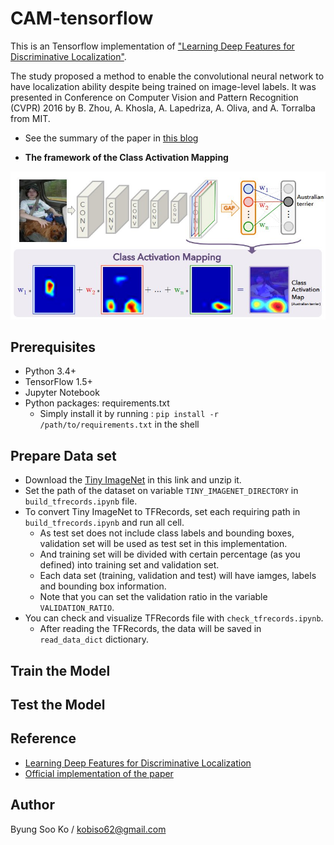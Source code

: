 # CAM-tensorflow
This is an Tensorflow implementation of ["Learning Deep Features for Discriminative Localization"](https://arxiv.org/pdf/1512.04150.pdf).

The study proposed a method to enable the convolutional neural network to have localization ability despite being trained on image-level labels.
It was presented in Conference on Computer Vision and Pattern Recognition (CVPR) 2016 by B. Zhou, A. Khosla, A. Lapedriza, A. Oliva, and A. Torralba from MIT.

- See the summary of the paper in [this blog](https://kobiso.github.io//research/research-learning-deep-features/)

- **The framework of the Class Activation Mapping**

![Example](/images/cam.jpg)

## Prerequisites
- Python 3.4+
- TensorFlow 1.5+
- Jupyter Notebook
- Python packages: requirements.txt
  - Simply install it by running : `pip install -r /path/to/requirements.txt` in the shell

## Prepare Data set
- Download the [Tiny ImageNet](https://tiny-imagenet.herokuapp.com/) in this link and unzip it.
- Set the path of the dataset on variable `TINY_IMAGENET_DIRECTORY` in `build_tfrecords.ipynb` file.
- To convert Tiny ImageNet to TFRecords, set each requiring path in `build_tfrecords.ipynb` and run all cell.
    - As test set does not include class labels and bounding boxes, validation set will be used as test set in this implementation.
    - And training set will be divided with certain percentage (as you defined) into training set and validation set.
    - Each data set (training, validation and test) will have iamges, labels and bounding box information.
    - Note that you can set the validation ratio in the variable `VALIDATION_RATIO`.
- You can check and visualize TFRecords file with `check_tfrecords.ipynb`.
    - After reading the TFRecords, the data will be saved in `read_data_dict` dictionary.

## Train the Model

## Test the Model
  
## Reference
- [Learning Deep Features for Discriminative Localization](https://arxiv.org/pdf/1512.04150.pdf)
- [Official implementation of the paper](https://github.com/metalbubble/CAM)
  
## Author
Byung Soo Ko / kobiso62@gmail.com